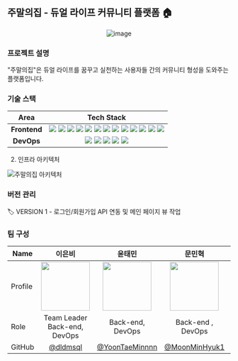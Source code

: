 ## 주말의집 - 듀얼 라이프 커뮤니티 플랫폼 🏠

<div style="text-align : center;">
  <img alt="image" src="https://user-images.githubusercontent.com/83197138/230641362-fffc96b6-5aea-485a-9f42-bb3464fbaa7c.png">
</div>

### 프로젝트 설명

"주말의집"은 듀얼 라이프를 꿈꾸고 실천하는 사용자들 간의 커뮤니티 형성을 도와주는 플랫폼입니다.

### 기술 스택

<div align =center>

|     Area     |                                                                                                                                                                                                                                                                                                                                                                                                                                                                                                                                                                                                                                                                                                      Tech Stack                                                                                                                                                                                                                                                                                                                                                                                                                                                                                                                                                                                                                                                                                                       |
| :----------: | :-------------------------------------------------------------------------------------------------------------------------------------------------------------------------------------------------------------------------------------------------------------------------------------------------------------------------------------------------------------------------------------------------------------------------------------------------------------------------------------------------------------------------------------------------------------------------------------------------------------------------------------------------------------------------------------------------------------------------------------------------------------------------------------------------------------------------------------------------------------------------------------------------------------------------------------------------------------------------------------------------------------------------------------------------------------------------------------------------------------------------------------------------------------------------------------------------------------------------------------------------------------------------------------------------------------------------------------------------------------------------------------------------------------------: |
| **Frontend** | <img src="https://img.shields.io/badge/TypeScript-3178C6.svg?style=for-the-badge&logo=TypeScript&logoColor=black"> <img src="https://img.shields.io/badge/react-61DAFB?style=for-the-badge&logo=react&logoColor=black"> <img src="https://img.shields.io/badge/ReactQuery-FF4154.svg?&style=for-the-badge&logo=ReactQuery&logoColor=white"> <img src="https://img.shields.io/badge/zustand-0682F2?&style=for-the-badge"> <img src="https://img.shields.io/badge/React Router-CA4245.svg?&style=for-the-badge&logo=reactrouter&logoColor=white"> <img src="https://img.shields.io/badge/Vite-646CFF.svg?&style=for-the-badge&logo=vite&logoColor=white"> <img src="https://img.shields.io/badge/Sass-CC6699?&style=for-the-badge&logo=Sass&logoColor=white"> <img src="https://img.shields.io/badge/Framer Motion-0055FF?&style=for-the-badge&logo=framer&logoColor=white"> <img src="https://img.shields.io/badge/Mock Service Worker-FF6A33?&style=for-the-badge"> <img src="https://img.shields.io/badge/lodash-3492FF?&style=for-the-badge&logo=lodash&logoColor=white"> <img src="https://img.shields.io/badge/reacthookform-EC5990?&style=for-the-badge&logo=reacthookform&logoColor=white"> <img src="https://img.shields.io/badge/ESLINT-4B32C3?&style=for-the-badge&logo=eslint&logoColor=white"> <img src="https://img.shields.io/badge/prettier-F7B93E?&style=for-the-badge&logo=prettier&logoColor=white"> |
|  **DevOps**  |                                                                                                                                                                                                                                                                                                                                                                                                                             <img src="https://img.shields.io/badge/NGINX-009639?style=for-the-badge&logo=nginx&logoColor=black"> <img src="https://img.shields.io/badge/gunicorn-499848?style=for-the-badge&logo=gunicorn&logoColor=black"> <img src="https://img.shields.io/badge/Docker-2496ED?style=for-the-badge&logo=docker&logoColor=white"> <img src="https://img.shields.io/badge/Github_Actions-2088FF?style=for-the-badge&logo=Github-Actions&logoColor=black"> <img src="https://img.shields.io/badge/Amazon_EC2-FF9900?style=for-the-badge&logo=Amazon-EC2&logoColor=black">                                                                                                                                                                                                                                                                                                                                                                                                                              |

</div>

2. 인프라 아키텍처

![주말의집 아키텍처](https://user-images.githubusercontent.com/61505572/220286737-8b62ca94-a38e-4b68-b0a3-54d85a4b622c.png)

### 버전 관리

🏷 VERSION 1 - 로그인/회원가입 API 연동 및 메인 페이지 뷰 작업

### 팀 구성

| Name    | <center>이은비</center>                                                                                            | <center>윤태민</center>                                                                                          | <center>문민혁</center>                                                                                           | <center>이상민</center>                                                                                          |
| ------- | ------------------------------------------------------------------------------------------------------------------ | ---------------------------------------------------------------------------------------------------------------- | ----------------------------------------------------------------------------------------------------------------- | ---------------------------------------------------------------------------------------------------------------- |
| Profile | <center> <img width="110px" height="110px" src="https://avatars.githubusercontent.com/u/61505572?v=4" /> </center> | <center><img width="110px" height="110px" src="https://avatars.githubusercontent.com/u/80155336?v=4" /></center> | <center><img width="110px" height="110px" src="https://avatars.githubusercontent.com/u/102985637?v=4" /></center> | <center><img width="110px" height="110px" src="https://avatars.githubusercontent.com/u/83197138?v=4" /></center> |
| Role    | <center>Team Leader<br> Back-end, DevOps</center>                                                                  | <center>Back-end, <br> DevOps</center>                                                                           | <center>Back-end ,<br> DevOps</center>                                                                            | <center>Frontend-end, <br> DevOps</center>                                                                       |
| GitHub  | <center>[@dldmsql](https://github.com/dldmsql)</center>                                                            | <center>[@YoonTaeMinnnn](https://github.com/YoonTaeMinnnn) </center>                                             | <center>[@MoonMinHyuk1](https://github.com/MoonMinHyuk1) </center>                                                | <center>[@sangminlee98](https://github.com/sangminlee98) </center>                                               |
